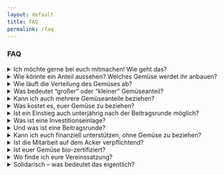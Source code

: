 ```yaml
---
layout: default
title: FAQ
permalink: /faq
---
```


### FAQ
<div class="drop-downs">
  <details>
    <summary>
      Ich möchte gerne bei euch mitmachen! Wie geht das?
    </summary>
    <p>
      Das Gartenjahr der Gemüsekoop läuft jeweils von Anfang März bis Ende Februar des Folgejahres.
      Unsere neue Saison beginnt zum 1.März 2021.
      Die Ernteanteile vergeben wir in diesem Jahr ausnahmsweise per Mail, da wir leider keine große, persönliche Beitragsrunde machen können. Mehr Infos dazu findest du <a href="/mitmachen">hier</a>.
      Wenn Du jetzt schon weißt, dass du dabei sein möchtest, trage dich auf unsere <a href="/mitmachen">Warteliste</a> ein.
      Kennenlern-Termine können derzeit nur bedingt stattfinden. Wir versuchen aber dennoch, Ackertage, eine Hofführung oder Info-Veranstaltungen anzubieten! Sprich uns gerne an oder schau in den Kalender auf der Startseite!
    </p>
  </details>
  <details>
    <summary>
      Wie könnte ein Anteil aussehen? Welches Gemüse werdet ihr anbauen?
    </summary>
    <p>
      <img alt="Beispiel für einen Anteil" src="/assets/images/beispielanteile.png"/>
      In dieser Grafik haben wir euch beispielhaft aufgeführt, welche Kulturen und -Mengen ein großer wöchentlicher Gemüseanteil zu verschiedenen Zeiten des Jahres beinhalten kann.

      Diese Zahlen stammen aus der Statistik der Freiburger GartenCoop und nicht aus unserem eigenen Anbau! Sie können euch aber eine gute Idee davon geben, was wir eigentlich meinen, wenn wir in Mitteleuropa von “regionalem, saisonalem” Gemüse sprechen! In Kürze wird diese Tabelle durch eine erste Übersicht unserer eigenen Ernten ersetzt.
      
      Hier aber schonmal als “Vorgeschmack” ein Foto von einer unserer Lieferungen im Sommer (August 2017)
      <img alt="Lager" src="/assets/images/lager.jpg">
    </p>
  </details>
  <details>
    <summary>
      Wie läuft die Verteilung des Gemüses ab?
    </summary>
    <p>
      Wir ernten einmal pro Woche (jeweils Donnerstag) und liefern unser Gemüse dann ins Kölner Stadtgebiet an sog. Stadtteildepots. Dort wiegt ihr eure Gemüseanteile selbst aus den Kisten ab. Dazu liegt eine Liste aus, in der steht, wieviel Gemüse pro Anteil enthalten ist. Unter Wer sind wir findet ihr eine Übersicht darüber, <a href="https://web.archive.org/web/20220520234043/https://www.gemuesekoop.de/ueber-uns/">in welchen Stadtvierteln wir derzeit Depots beliefern</a>.

      Eine Erfahrung aus anderen Solawis: Depots funktionieren um so besser, je besser sich die Depotgruppe untereinander kennt. D.h. kleine Depotfeiern abhalten, etwas länger da sein und mit den Anderen klönen, oder sich einfach auch neben der Abholung mal treffen, machen nicht nur Spaß, sondern sorgen auch für einen reibungslosen Ablauf.
    </p>
  </details>
  <details>
    <summary>
      Was bedeutet “großer” oder “kleiner” Gemüseanteil?
    </summary>
    <p>
      Du kannst als Mitglied der Kooperative entweder einen großen oder einen kleinen Gemüseanteil bekommen. Der große Anteil versorgt etwa 3-4 und der kleine Anteil 1-2 Köpfe einmal pro Woche mit Gemüse. Ob das Gemüse im ‘kleinen Anteil’ für dich genau ausreicht, ob du davon noch die Hälfte verschenken musst, oder ob du sogar noch weiteres Gemüse zukaufst, hängt dabei natürlich von deinem individuellen Koch- und Essverhalten ab.
    </p>
  </details>
  <details>
    <summary>
      Kann ich auch mehrere Gemüseanteile beziehen?
    </summary>
    <p>
      Ja, das geht! Die <a href="/faqs/#einlage">Investitionseinlage</a> wird allerdings pro Anteil fällig, d.h. wenn du drei Anteile beziehen möchtest, musst Du auch dreimal die Einlage zahlen. Das geht aber dann natürlich auch in Raten und/oder nach Absprache finden wir eine individuelle Lösung für Dich. Sprich uns einfach an, am besten indem Du eine Mail an support@gemuesekoop.de schreibst. Das Stimmrecht multipliziert sich hingegen nicht – jedes Mitglied hat eine Stimme, unabhängig von der Anzahl der Anteile.
    </p>
  </details>
  <details>
    <summary>
      Was kostet es, euer Gemüse zu beziehen?
    </summary>
    <p>
      Das Prinzip der SoLaWi ist es, dass du nicht für das Gemüse bezahlst, sondern für die Landwirtschaft, also für den Lohn der Angestellten sowie die Geräte und Materialen, die es braucht, um die Fläche zu bewirtschaften und alle Kosten, die in einem laufenden Betrieb sonst noch so anfallen. Zudem wünschen wir uns eine solidarische Preisgestaltung. Das bedeutet: Wir errechnen einen Richtwert, den jedes Mitglied im Schnitt pro Monat zahlen müsste, damit wir die Bewirtschaftung finanziell stemmen können. Wenn Einzelne nun mehr für ihren Anteil zahlen, weil es Ihnen möglich und wichtig genug ist, zeigen sie sich solidarisch mit Anderen, denen es sonst nicht möglich wäre. Diese solidarische Preisgestaltung findet auf der sogenannten Beitragsrunde statt.
      
      Richtwert für einen kleinen Anteil (versorgt ein bis zwei Personen) sind aktuell 60 € / Monat.

      Für einen großen Anteil (versorgt zwei bis vier Personen) veranschlagen wir aktuell 100 € / Monat.

      Zudem rechnen wir mit einer Investitionseinlage pro Anteil – diese Einlage ist für große und kleine Anteile gleich hoch.
    </p>
  </details>
  <details>
    <summary>
      Ist ein Einstieg auch unterjährig nach der Beitragsrunde möglich?
    </summary>
    <p>
      Wenn du bei uns mitmachen möchtest, kannst Du Dich jederzeit auf die Warteliste setzen lassen. Tritt dann im laufenden Jahr ein bestehendes Mitglied aus, rücken die Interessenten von der Warteliste nach und können auch unterjährig in unsere Kooperative eintreten.
      Die solidarische Preisgestaltung ist dann jedoch nicht mehr so einfach möglich, da die Finanzierung für das Jahr abgeschlossen ist. Das bedeutet, in dem Fall, dass Du nach der Beitragsrunde Mitglied wirst, bitten wir Dich darum, für die laufende Saison mindestens den Richtwert für Deinen Anteil zu bezahlen, damit wir unseren Budgetplan einhalten können. Sollte Dir dies nicht möglich sein, sprich uns bitte an und/oder maile uns!
    </p>
  </details>
  <details>
    <summary>
      Was ist eine Investitionseinlage?
    </summary>
    <p>
      Eine Investitionseinlage ist ein Beitrag, der von allen Mitgliedern vor Beginn der Gemüselieferung entrichtet wird und der uns den Betriebsaufbau ermöglicht. Durch die Investitionseinlage gehört der Betrieb uns allen zu gleichen Teilen. Falls du das Projekt zum Ende eines Lieferjahres verlassen möchtest, erhältst Du die Einlage zurück, sobald ein neues Mitglied gefunden ist, das für dich eintritt und/oder der Verein liquide genug ist.
    </p>
  </details>
  <details>
    <summary>
      Und was ist eine Beitragsrunde?
    </summary>
    <p>
      Die Beitragsrunde ist das Verfahren, in dem gemeinsam die Finanzierung der kommenden Saison vorgestellt, geplant und beschlossen wird. Sie findet normalerweise jährlich einmal vor dem Beginn der landwirtschaftlichen Saison statt. 

      Alle, die im kommenden Jahr einen Ernteanteil an der Gemüsekoop haben möchten, müssen an diesem Abend anwesend sein oder sich per Vollmacht vertreten lassen.

      Wir stellen den Finanzierungsplan für die kommende Saison und die monatlichen Richtwerte vor. Anschließend wird über ein anonymes Formular abgefragt, wer wie viel Geld pro Monat geben kann und möchte. Wir sammeln die Formulare ein und rechnen aus, ob das gebotene Geld ausreicht, um die Betriebsfinanzierung zu stemmen. Wenn das nicht der Fall ist, wird die Bieterrunde wiederholt. Das funktioniert sehr gut und in den meisten Fällen steht die Finanzierung nach 2-3 Runden.
      Im Anschluss werden die Jahresverträge mit den Mitgliedern unterzeichnet und dann kann es losgehen!

      Für die Saison 2022/-23 wird die Beitragsrunde leider ausfallen. Mehr Infos dazu gibt es hier: <a href="/mitmachen">hier</a>.
    </p>
  </details>
  <details>
    <summary>
      Kann ich euch finanziell unterstützen, ohne Gemüse zu beziehen?
    </summary>
    <p>
    Du möchtest das Projekt gerne mitunterstützen, obwohl es für dich gerade (aus welchen Gründen auch immer) nicht passend ist, einen Anteil zu beziehen? Das freut uns sehr! Es gibt mehrere Möglichkeiten, dies zu tun:

    * Du kannst Fördermitglied im Verein werden und deinen regelmäßigen Förderbeitrag selbst festlegen. (siehe: <a href="/mitmachen">Mitmachen</a>)
    * Last but not least kannst du natürlich einfach Geld an den Verein spenden, ohne dieses an Bedingungen zu knüpfen und mit einer Mitgliedschaft zu tun zu haben. Unsere Kontodaten findest du im Impressum.

    Spenden an die Gemüsekoop sind leider nicht steuerlich absetzbar.      
  </p>
  </details>
  <details>
    <summary>
      Ist die Mitarbeit auf dem Acker verpflichtend?
    </summary>
    <p markdown="1">
Nein! Die einzige Pflicht von Dir als Mitglied ist die Beteiligung am Depotdienst, d.h.

* das Gemüse einmal wöchentlich im Depot abholen und dieses in Ordnung halten, selbstständig für Ersatz sorgen, wenn Du in Urlaub oder verhindert bist,
ggf. am reihum wechselnden Depotdienst teilnehmen, um den Raum zu pflegen und sauberzuhalten.
* Auf dem Acker und vor allem an Erntetagen auch bei der Verteilung freuen wir uns sehr über Hilfe, diese ist aber nicht verpflichtend. Die Möglichkeit, selbst dabei zu sein und im Kontakt zum “eigenen Hof” zu stehen, ist für uns allerdings eine der schönsten und wichtigsten Seiten am Solawi-Prinzip! Wir freuen uns sehr, dass alle Teil des Hofes sein können und wir uns gegenseitig kennen lernen.
* Wenn besonders arbeitsintensive Aufgaben anstehen, bei denen wir viele Hände brauchen können, laden wir euch zu einem Ackertag mit anschließendem Kochen auf dem Hof ein. Ein Beispiel ist die Kürbisernte: erst wird geernet und gezählt, dann gemeinsam Suppe auf dem Feuer gekocht. Kinder sind herzlich willkommen, wir haben auch welche!
</p>
  </details>
  <details>
    <summary>
      Ist euer Gemüse bio-zertifiziert?
    </summary>
    <p>
      Vorerst nicht. Unser Gemüse wird zwar nach biologischen Standards angebaut, jedoch hat es kein offizielles Biosiegel. Die Zertifizierungsverfahren sind aufwändig, teuer, und für eine Solawi in der Regel nicht notwendig, da die Mitglieder in den Hof eingebunden sind. Unser Anbauplan und unsere Methoden sind transparent und offen, das bedeutet: ihr wisst, wo euer Gemüse herkommt und wie es angebaut wurde. Wir haben aber die Möglichkeit, gemeinsam eine Bio-Zertifizierung anzustreben, wenn uns diese wichtig ist.
      Genaueres zu unserer Arbeitsweise findet ihr hier: Unsere <a href="/assets/files/philosphie.pdf">Anbauphilosophie (PDF-Dokument, 177 KB)</a>
    </p>
  </details>
  <details>
    <summary>
      Wo finde ich eure Vereinssatzung?
    </summary>
    <p>
      Der Gemüsekoop e.V. wurde 2015 gegründet. Hier findet Ihr unsere Vereinssatzung: <a href="/assets/files/satzung.pdf">Satzung Gemüsekoop e.V.</a>
    </p>
  </details>
  <details>
    <summary>
      Solidarisch – was bedeutet das eigentlich?
    </summary>
    <p>
      Wer bei der Solawi mitmacht, zahlt nicht für das einzelne Gemüse, sondern für eine gesunde Landwirtschaft.

      Jedes Mitglied erklärt sich bereit, unseren Hof für eine Saison (also für ein Jahr) mit zu finanzieren und dafür einen Teil der Ernte zu erhalten (sog. „Ernteanteil“). Es wird ein Beitrag pro Saison gezahlt, der monatlich oder jährlich im Voraus beglichen werden kann.

      Wir arbeiten bei der Solawi nach dem Grundsatz: Wir ernten alles, was man essen kann, auch wenn es nicht die EU-Gemüse-Norm erfüllt. Es gibt also bei den Gemüsesorten teilweise Größenunterschiede der einzelnen Gemüse. Und auch die schrumpeligen und kleinen Kartoffeln gehören mit zum Ernteanteil – manchmal sind diese sogar die leckersten.

      Wir möchten auch finanziell weniger gut gestellten Personen den Zugang zu Bio-Lebensmitteln und einer zukunftsweisenden Landwirtschaft ermöglichen! Wir zahlen unseren Gemüsegärtner*innen ein angemessenes Gehalt, welches deutlich über Tariflohn liegt. Damit unterscheiden wir uns (leider!) von weiten Teilen der Erwerbslandwirtschaft.

      Uns ist es wichtig, dass wir füreinander und für unsere Wirtschaftsweise Verantwortung übernehmen. Die Bedürfnisse der Mitglieder, der Arbeitnehmer und der Umwelt sollen bei uns Beachtung finden.    
    </p>
  </details>
</div>